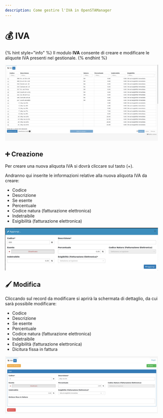 ```yaml
---
description: Come gestire l'IVA in OpenSTAManager
---
```


# 💰 IVA

{% hint style="info" %}
Il modulo **IVA** consente di creare e modificare le aliquote IVA presenti nel gestionale.
{% endhint %}

![](<../../../../.gitbook/assets/image (237).png>)

## ➕ Creazione

Per creare una nuova aliquota IVA si dovrà cliccare sul tasto (+).

Andranno qui inserite le informazioni relative alla nuova aliquota IVA da creare:

* Codice
* Descrizione
* Se esente
* Percentuale
* Codice natura (fatturazione elettronica)
* Indetraibile
* Esigibilità (fatturazione elettronica)

![](<../../../../.gitbook/assets/image (303).png>)

## 🖌️ Modifica

Cliccando sul record da modificare si aprirà la schermata di dettaglio, da cui sarà possibile modificare:

* Codice
* Descrizione
* Se esente
* Percentuale
* Codice natura (fatturazione elettronica)
* Indetraibile
* Esigibilità (fatturazione elettronica)
* Dicitura fissa in fattura

![](<../../../../.gitbook/assets/image (267).png>)
